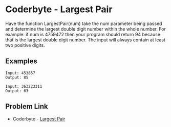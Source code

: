 # Coderbyte - Largest Pair

Have the function LargestPair(num) take the num parameter being passed and determine the largest double digit number within the whole number. For example: if num is 4759472 then your program should return 94 because that is the largest double digit number. The input will always contain at least two positive digits.

## Examples

```
Input: 453857
Output: 85
```

```
Input: 363223311
Output: 63
```

## Problem Link

- Coderbyte - [Largest Pair](https://coderbyte.com/editor/Largest%20Pair:JavaScript)
